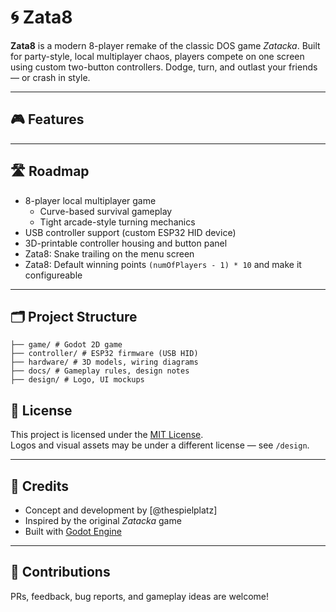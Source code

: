 # 🌀 Zata8

**Zata8** is a modern 8-player remake of the classic DOS game *Zatacka*. Built for party-style, local multiplayer chaos, players compete on one screen using custom two-button controllers. Dodge, turn, and outlast your friends — or crash in style.

---

## 🎮 Features

---

## 🛣️ Roadmap

- 8-player local multiplayer game
  - Curve-based survival gameplay
  - Tight arcade-style turning mechanics
- USB controller support (custom ESP32 HID device)
- 3D-printable controller housing and button panel
- Zata8: Snake trailing on the menu screen
- Zata8: Default winning points `(numOfPlayers - 1) * 10` and make it configureable

---

## 🗂 Project Structure

```text
├── game/ # Godot 2D game
├── controller/ # ESP32 firmware (USB HID)
├── hardware/ # 3D models, wiring diagrams
├── docs/ # Gameplay rules, design notes
├── design/ # Logo, UI mockups
```

## 📄 License

This project is licensed under the [MIT License](LICENSE).  
Logos and visual assets may be under a different license — see `/design`.

---

## 🙌 Credits

- Concept and development by [@thespielplatz]
- Inspired by the original *Zatacka* game
- Built with [Godot Engine](https://godotengine.org/)

---

## 🧠 Contributions

PRs, feedback, bug reports, and gameplay ideas are welcome!
